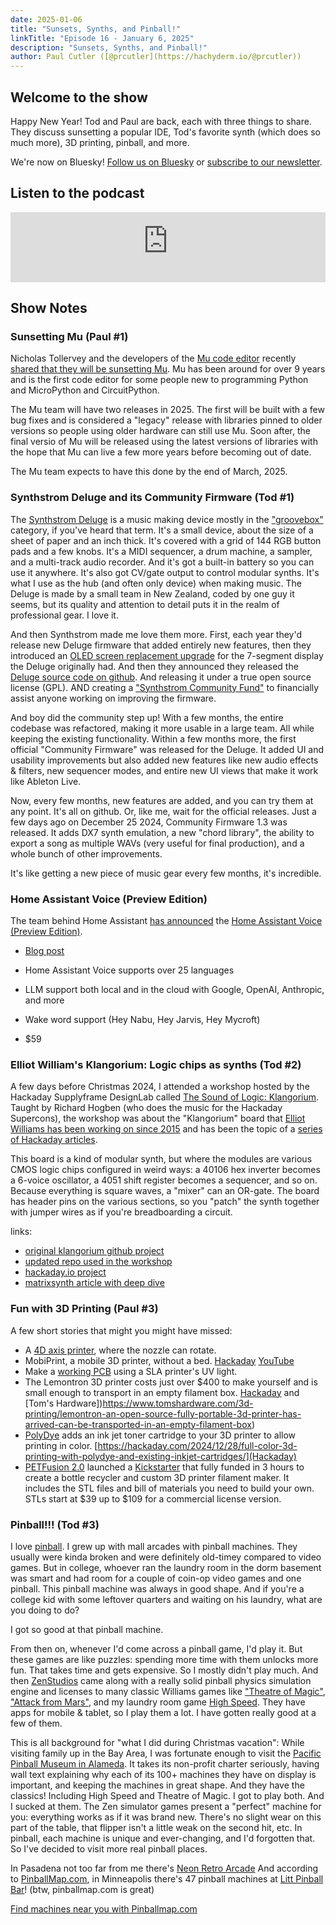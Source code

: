 ```yaml
---
date: 2025-01-06
title: "Sunsets, Synths, and Pinball!"
linkTitle: "Episode 16 - January 6, 2025"
description: "Sunsets, Synths, and Pinball!"
author: Paul Cutler ([@prcutler](https://hachyderm.io/@prcutler))
---
```


## Welcome to the show

Happy New Year! Tod and Paul are back, each with three things to share.  They discuss sunsetting a popular IDE, Tod's favorite synth (which does so much more), 3D printing, pinball, and more.

We're now on Bluesky!  [Follow us on Bluesky](https://bsky.app/profile/thebootloader.net) or [subscribe to our newsletter](https://buttondown.com/thebootloader).

## Listen to the podcast

<iframe width="100%" height="112" frameborder="0" scrolling="no" style="width: 100%; height: 112px;  overflow: hidden;" src="https://www.circuitpythonshow.com/@thebootloader/episodes/sunsets-synths-and-pinball/embed/dark"></iframe>

## Show Notes

### Sunsetting Mu (Paul #1)

Nicholas Tollervey and the developers of the [Mu code editor](https://codewith.mu) recently [shared that they will be sunsetting Mu](https://madewith.mu/mu/users/2024/12/10/retirement-plans.html). Mu has been around for over 9 years and is the first code editor for some people new to programming Python and MicroPython and CircuitPython.

The Mu team will have two releases in 2025. The first will be built with a few bug fixes and is considered a "legacy" release with libraries pinned to older versions so people using older hardware can still use Mu.  Soon after, the final versio of Mu will be released using the latest versions of libraries with the hope that Mu can live a few more years before becoming out of date.

The Mu team expects to have this done by the end of March, 2025.

### Synthstrom Deluge and its Community Firmware (Tod #1)

The [Synthstrom Deluge](https://synthstrom.com/product/deluge/) is a music making device mostly in the ["groovebox"](https://en.wikipedia.org/wiki/Groovebox) category, if you've heard that term. It's a small device, about the size of a sheet of paper and an inch thick. It's covered with a grid of 144 RGB button pads and a few knobs. It's a MIDI sequencer, a drum machine, a sampler, and a multi-track audio recorder. And it's got a built-in battery so you can use it anywhere. It's also got CV/gate output to control modular synths.  It's what I use as the hub (and often only device) when making music. The Deluge is made by a small team in New Zealand, coded by one guy it seems, but its quality and attention to detail puts it in the realm of professional gear.  I love it.

And then Synthstrom made me love them more. First, each year they'd release new Deluge firmware that added entirely new features, then they introduced an [OLED screen replacement upgrade](https://cdm.link/synthstrom-deluge-oled/) for the 7-segment display the Deluge originally had. And then they announced they released the [Deluge source code on github](https://github.com/SynthstromAudible/DelugeFirmware). And releasing it under a true open source license (GPL). AND creating a ["Synthstrom Community Fund"](https://www.patreon.com/c/Synthstrom) to financially assist anyone working on improving the firmware.

And boy did the community step up!  With a few months, the entire codebase was refactored, making it more usable in a large team. All while keeping the existing functionality. Within a few months more, the first official "Community Firmware" was released for the Deluge. It added UI and usability improvements but also added new features like new audio effects & filters, new sequencer modes, and entire new UI views that make it work like Ableton Live.

Now, every few months, new features are added, and you can try them at any point. It's all on github. Or, like me, wait for the official releases. Just a few days ago on December 25 2024, Community Firmware 1.3 was released. It adds DX7 synth emulation, a new "chord library", the ability to export a song as multiple WAVs (very useful for final production), and a whole bunch of other improvements.

It's like getting a new piece of music gear every few months, it's incredible.

### Home Assistant Voice (Preview Edition)

The team behind Home Assistant [has announced](https://newsletter.openhomefoundation.org/the-era-of-open-voice/) the [Home Assistant Voice (Preview Edition)](https://www.home-assistant.io/voice-pe/).
* [Blog post](https://www.home-assistant.io/blog/2024/12/19/voice-chapter-8-assist-in-the-home/#language-support)

* Home Assistant Voice supports over 25 languages
* LLM support both local and in the cloud with Google, OpenAI, Anthropic, and more
* Wake word support (Hey Nabu, Hey Jarvis, Hey Mycroft)
* $59

### Elliot William's Klangorium: Logic chips as synths (Tod #2)

A few days before Christmas 2024, I attended a workshop hosted by the Hackaday Supplyframe DesignLab called
[The Sound of Logic: Klangorium](https://hackaday.io/project/196424-the-sound-of-logic-klangorium).
Taught by Richard Hogben (who does the music for the Hackaday Supercons), the workshop was about the "Klangorium" board that [Elliot Williams has been working on since 2015](https://github.com/hexagon5un/klangorium/) and has been the topic of a [series of Hackaday articles](https://hackaday.com/tag/logic-noise/).

This board is a kind of modular synth, but where the modules are various CMOS logic chips configured in weird ways: a 40106 hex inverter becomes a 6-voice oscillator, a 4051 shift register becomes a sequencer, and so on. Because everything is square waves, a "mixer" can an OR-gate.  The board has header pins on the various sections, so you "patch" the synth together with jumper wires as if you're breadboarding a circuit.

links:
- [original klangorium github project](https://github.com/hexagon5un/klangorium)
- [updated repo used in the workshop](https://github.com/wero1414/klangorium)
- [hackaday.io project](https://hackaday.io/project/6540-logic-noise-klangorium)
- [matrixsynth article with deep dive](https://www.matrixsynth.com/2019/06/logic-noise-klangorium-diy-glitch-synth.html)

### Fun with 3D Printing (Paul #3)

A few short stories that might you might have missed:

* A [4D axis printer](https://www.youtube.com/watch?v=VEgwnhLHy3g), where the nozzle can rotate.
* MobiPrint, a mobile 3D printer, without a bed.  [Hackaday](https://hackaday.com/2024/12/10/3d-printer-eliminates-the-printer-bed/) [YouTube](https://www.youtube.com/watch?v=SknW-Oygh3w)
* Make a [working PCB](https://www.youtube.com/watch?v=lX7dRaOLtZk) using a SLA printer's UV light.
* The Lemontron 3D printer costs just over $400 to make yourself and is small enough to transport in an empty filament box. [Hackaday](https://hackaday.com/2024/12/26/open-source-lemontron-3d-printer-is-ready-to-build/) and [Tom's Hardware])https://www.tomshardware.com/3d-printing/lemontron-an-open-source-fully-portable-3d-printer-has-arrived-can-be-transported-in-an-empty-filament-box)
* [PolyDye](https://www.level9000.co.za/index.html) adds an ink jet toner cartridge to your 3D printer to allow printing in color. [https://hackaday.com/2024/12/28/full-color-3d-printing-with-polydye-and-existing-inkjet-cartridges/](Hackaday)
* [PETFusion 2.0](https://www.tomshardware.com/3d-printing/all-in-one-machine-recycles-plastic-bottles-into-3d-printer-filament-petfusion-2-0-launches-on-kickstarter) launched a [Kickstarter](https://www.tomshardware.com/3d-printing/all-in-one-machine-recycles-plastic-bottles-into-3d-printer-filament-petfusion-2-0-launches-on-kickstarter) that fully funded in 3 hours to create a bottle recycler and custom 3D printer filament maker. It includes the STL files and bill of materials you need to build your own.  STLs start at $39 up to $109 for a commercial license version.

### Pinball!!! (Tod #3)

I love [pinball](https://pinside.com/pinball/top-100). I grew up with mall arcades with pinball machines. They usually were kinda broken and were definitely old-timey compared to video games. But in college, whoever ran the laundry room in the dorm basement was smart and had room for a couple of coin-op video games and one pinball. This pinball machine was always in good shape. And if you're a college kid with some leftover quarters and waiting on his laundry, what are you doing to do?

I got so good at that pinball machine.

From then on, whenever I'd come across a pinball game, I'd play it. But these games are like puzzles: spending more time with them unlocks more fun. That takes time and gets expensive. So I mostly didn't play much. And then [ZenStudios](https://zenstudios.com/games/) came along with a really solid pinball physics simulation engine and licenses to many classic Williams games like ["Theatre of Magic"](https://pinside.com/pinball/machine/theatre-of-magic/gallery), ["Attack from Mars"](https://pinside.com/pinball/machine/attack-from-mars/gallery), and my laundry room game [High Speed](https://pinside.com/pinball/machine/high-speed/gallery). They have apps for mobile & tablet, so I play them a lot. I have gotten really good at a few of them.

This is all background for "what I did during Christmas vacation": While visiting family up in the Bay Area, I was fortunate enough to visit the [Pacific Pinball Museum in Alameda](https://www.pacificpinball.org/). It takes its non-profit charter seriously, having wall text explaining why each of its 100+ machines they have on display is important, and keeping the machines in great shape. And they have the classics! Including High Speed and Theatre of Magic. I got to play both. And I sucked at them. The Zen simulator games present a "perfect" machine for you: everything works as if it was brand new. There's no slight wear on this part of the table, that flipper isn't a little weak on the second hit, etc. In pinball, each machine is unique and ever-changing, and I'd forgotten that.  So I've decided to visit more real pinball places.

In Pasadena not too far from me there's [Neon Retro Arcade](http://www.neonretroarcade.com/)
And according to [PinballMap.com](https://pinballmap.com/), in Minneapolis there's 47 pinball machines at [Litt Pinball Bar](https://littpinballbar.com/)!  (btw, pinballmap.com is great)

[Find machines near you with Pinballmap.com](https://pinballmap.com/)
